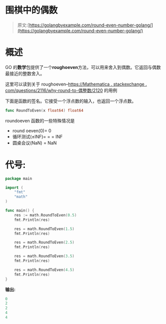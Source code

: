 # 围棋中的偶数

> 原文:[https://golangbyexample.com/round-even-number-golang/](https://golangbyexample.com/round-even-number-golang/)

# **概述**

GO 的**数学**包提供了一个**roughoeven**方法，可以用来舍入到偶数。它返回与偶数最接近的整数舍入。

这里可以读到关于 roughoeven–[https://Mathematica . stackexchange . com/questions/2116/why-round-to-偶整数/2120](https://mathematica.stackexchange.com/questions/2116/why-round-to-even-integers/2120) 的用例

下面是函数的签名。它接受一个浮点数的输入，也返回一个浮点数。

```go
func RoundToEven(x float64) float64
```

roundoeven 函数的一些特殊情况是

*   round oeven(0)= 0
*   循环测试(±INF)= = = INF
*   圆桌会议(NaN) = NaN

# **代号:**

```go
package main

import (
    "fmt"
    "math"
)

func main() {
    res := math.RoundToEven(0.5)
    fmt.Println(res)

    res = math.RoundToEven(1.5)
    fmt.Println(res)

    res = math.RoundToEven(2.5)
    fmt.Println(res)

    res = math.RoundToEven(3.5)
    fmt.Println(res)

    res = math.RoundToEven(4.5)
    fmt.Println(res)
}
```

**输出:**

```go
0
2
2
4
4
```